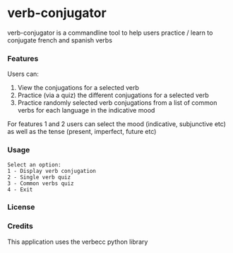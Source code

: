 # verb-conjugator
verb-conjugator is a commandline tool to help users practice / learn to conjugate french and spanish verbs

### Features
Users can:
1. View the conjugations for a selected verb
2. Practice (via a quiz) the different conjugations for a selected verb
3. Practice randomly selected verb conjugations from a list of common verbs for each language in the indicative mood

For features 1 and 2 users can select the mood (indicative, subjunctive etc) as well as the tense (present, imperfect, future etc)

### Usage
```
Select an option:
1 - Display verb conjugation 
2 - Single verb quiz
3 - Common verbs quiz
4 - Exit
```

### License

### Credits
This application uses the verbecc python library